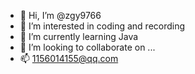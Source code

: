 - 👋 Hi, I’m @zgy9766
- 👀 I’m interested in coding and recording
- 🌱 I’m currently learning Java
- 💞️ I’m looking to collaborate on ...
- 📫 1156014155@qq.com

<!---
zgy9766/zgy9766 is a ✨ special ✨ repository because its `README.md` (this file) appears on your GitHub profile.
You can click the Preview link to take a look at your changes.
--->
